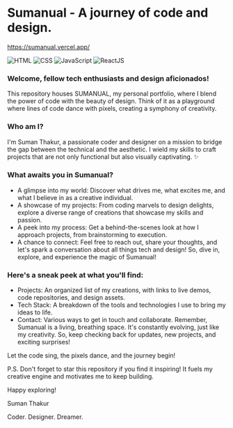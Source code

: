 # Sumanual - A journey of code and design.

https://sumanual.vercel.app/

![HTML](https://img.shields.io/badge/HTML5-E34F26?style=for-the-badge&logo=html5&logoColor=white)
![CSS](https://img.shields.io/badge/CSS3-1572B6?style=for-the-badge&logo=css3&logoColor=white)
![JavaScript](https://img.shields.io/badge/JavaScript-F7DF1E?style=for-the-badge&logo=javascript&logoColor=black)
![ReactJS](https://img.shields.io/badge/React-61DAFB?style=for-the-badge&logo=react&logoColor=white)

### Welcome, fellow tech enthusiasts and design aficionados!
This repository houses SUMANUAL, my personal portfolio, where I blend the power of code with the beauty of design. Think of it as a playground where lines of code dance with pixels, creating a symphony of creativity.

### Who am I?
I'm Suman Thakur, a passionate coder and designer on a mission to bridge the gap between the technical and the aesthetic. I wield my skills to craft projects that are not only functional but also visually captivating. ✨

### What awaits you in Sumanual?
- A glimpse into my world: Discover what drives me, what excites me, and what I believe in as a creative individual.
- A showcase of my projects: From coding marvels to design delights, explore a diverse range of creations that showcase my skills and passion.
- A peek into my process: Get a behind-the-scenes look at how I approach projects, from brainstorming to execution.
- A chance to connect: Feel free to reach out, share your thoughts, and let's spark a conversation about all things tech and design!
So, dive in, explore, and experience the magic of Sumanual!

### Here's a sneak peek at what you'll find:
- Projects: An organized list of my creations, with links to live demos, code repositories, and design assets.
- Tech Stack: A breakdown of the tools and technologies I use to bring my ideas to life.
- Contact: Various ways to get in touch and collaborate.
Remember, Sumanual is a living, breathing space. It's constantly evolving, just like my creativity. So, keep checking back for updates, new projects, and exciting surprises!

Let the code sing, the pixels dance, and the journey begin!

P.S. Don't forget to star this repository if you find it inspiring! It fuels my creative engine and motivates me to keep building.

Happy exploring!

Suman Thakur

Coder. Designer. Dreamer.